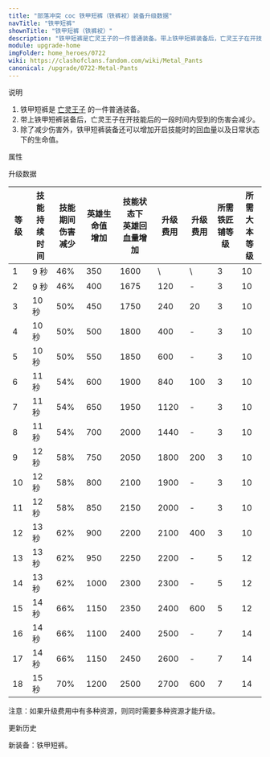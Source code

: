 ```yaml
---
title: "部落冲突 coc 铁甲短裤（铁裤衩）装备升级数据"
navTitle: "铁甲短裤"
shownTitle: "铁甲短裤（铁裤衩）"
description: "铁甲短裤是亡灵王子的一件普通装备。带上铁甲短裤装备后，亡灵王子在开技能后的一段时间内受到的伤害会减少。除了减少伤害外，铁甲短裤装备还可以增加开启技能时的回血量以及日常状态下的生命值。"
module: upgrade-home
imgFolder: home_heroes/0722
wiki: https://clashofclans.fandom.com/wiki/Metal_Pants
canonical: /upgrade/0722-Metal-Pants
---
```


<UnitInfo :folder="$frontmatter.imgFolder" imgSrc="Metal_Pants_info.png" :imgAlt="$frontmatter.navTitle" description="生成一层防护屏障，暂时减少所受伤害。"  />

<SmallTitle>说明</SmallTitle>

1. 铁甲短裤是 [亡灵王子](/upgrade/0204-Minion-Prince) 的一件普通装备。
2. 带上铁甲短裤装备后，亡灵王子在开技能后的一段时间内受到的伤害会减少。
3. 除了减少伤害外，铁甲短裤装备还可以增加开启技能时的回血量以及日常状态下的生命值。

<SmallTitle>属性</SmallTitle>

<UnitProperties>
    <UnitProperty pKey="技能类型" pValue="主动技能" />
    <UnitProperty pKey="装备稀有度" pValue="普通" />
    <UnitProperty pKey="所需铁匠铺等级" pValue="3" />
    <UnitProperty pKey="所需大本等级" pValue="10" />
</UnitProperties>

<SmallTitle>升级数据</SmallTitle>

<script setup>
const tableExtraInfo = [
    {
        "column": 6,
        "type": "cost",
        "icon": "Shiny_Ore",
        "noGoldPass": true
    },
    {
        "column": 7,
        "type": "cost",
        "icon": "Glowy_Ore",
        "noGoldPass": true
    }
];
</script>

<UnitTable :tableExtraInfo="tableExtraInfo">

| 等级 |技能<br>持续时间|技能期间<br>伤害减少|英雄生命值<br>增加|技能状态下<br>英雄回血量增加|升级费用|升级费用|所需<br>铁匠铺等级|所需<br>大本等级|
| ---- |      ---      |        ---       |       ---       |           ---           |   ---  |  ---  |       ---       |       ---     |
|   1  |      9 秒     |        46%       |       350       |          1600           |    \   |   \   |        3        |       10      |
|   2  |      9 秒     |        46%       |       400       |          1675           |   120  |   -   |        3        |       10      |
|   3  |     10 秒     |        50%       |       450       |          1750           |   240  |   20  |        3        |       10      |
|   4  |     10 秒     |        50%       |       500       |          1800           |   400  |   -   |        3        |       10      |
|   5  |     10 秒     |        50%       |       550       |          1850           |   600  |   -   |        3        |       10      |
|   6  |     11 秒     |        54%       |       600       |          1900           |   840  |  100  |        3        |       10      |
|   7  |     11 秒     |        54%       |       650       |          1950           |  1120  |   -   |        3        |       10      |
|   8  |     11 秒     |        54%       |       700       |          2000           |  1440  |   -   |        3        |       10      |
|   9  |     12 秒     |        58%       |       750       |          2050           |  1800  |  200  |        3        |       10      |
|  10  |     12 秒     |        58%       |       800       |          2100           |  1900  |   -   |        3        |       10      |
|  11  |     12 秒     |        58%       |       850       |          2150           |  2000  |   -   |        3        |       10      |
|  12  |     13 秒     |        62%       |       900       |          2200           |  2100  |  400  |        3        |       10      |
|  13  |     13 秒     |        62%       |       950       |          2250           |  2200  |   -   |        5        |       12      |
|  14  |     13 秒     |        62%       |      1000       |          2300           |  2300  |   -   |        5        |       12      |
|  15  |     14 秒     |        66%       |      1150       |          2350           |  2400  |  600  |        5        |       12      |
|  16  |     14 秒     |        66%       |      1100       |          2400           |  2500  |   -   |        7        |       14      |
|  17  |     14 秒     |        66%       |      1150       |          2450           |  2600  |   -   |        7        |       14      |
|  18  |     15 秒     |        70%       |      1200       |          2500           |  2700  |  600  |        7        |       14      |
</UnitTable>

注意：如果升级费用中有多种资源，则同时需要多种资源才能升级。

<SmallTitle>更新历史</SmallTitle>

<Timeline>
    <TimelineItem date="2025/02/10">
        <TimelineRow>新装备：铁甲短裤。</TimelineRow>
    </TimelineItem>
    <TimelineItem :historyBottom="true" />
</Timeline>